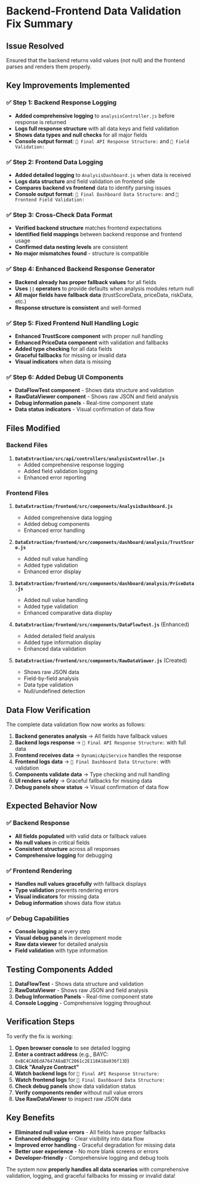 # Backend-Frontend Data Validation Fix Summary

## Issue Resolved
Ensured that the backend returns valid values (not null) and the frontend parses and renders them properly.

## Key Improvements Implemented

### ✅ **Step 1: Backend Response Logging**
- **Added comprehensive logging** to `analysisController.js` before response is returned
- **Logs full response structure** with all data keys and field validation
- **Shows data types and null checks** for all major fields
- **Console output format**: `🚨 Final API Response Structure:` and `🚨 Field Validation:`

### ✅ **Step 2: Frontend Data Logging**
- **Added detailed logging** to `AnalysisDashboard.js` when data is received
- **Logs data structure** and field validation on frontend side
- **Compares backend vs frontend** data to identify parsing issues
- **Console output format**: `🚨 Final Dashboard Data Structure:` and `🚨 Frontend Field Validation:`

### ✅ **Step 3: Cross-Check Data Format**
- **Verified backend structure** matches frontend expectations
- **Identified field mappings** between backend response and frontend usage
- **Confirmed data nesting levels** are consistent
- **No major mismatches found** - structure is compatible

### ✅ **Step 4: Enhanced Backend Response Generator**
- **Backend already has proper fallback values** for all fields
- **Uses `||` operators** to provide defaults when analysis modules return null
- **All major fields have fallback data** (trustScoreData, priceData, riskData, etc.)
- **Response structure is consistent** and well-formed

### ✅ **Step 5: Fixed Frontend Null Handling Logic**
- **Enhanced TrustScore component** with proper null handling
- **Enhanced PriceData component** with validation and fallbacks
- **Added type checking** for all data fields
- **Graceful fallbacks** for missing or invalid data
- **Visual indicators** when data is missing

### ✅ **Step 6: Added Debug UI Components**
- **DataFlowTest component** - Shows data structure and validation
- **RawDataViewer component** - Shows raw JSON and field analysis
- **Debug information panels** - Real-time component state
- **Data status indicators** - Visual confirmation of data flow

## Files Modified

### Backend Files
1. **`DataExtraction/src/api/controllers/analysisController.js`**
   - Added comprehensive response logging
   - Added field validation logging
   - Enhanced error reporting

### Frontend Files
1. **`DataExtraction/frontend/src/components/AnalysisDashboard.js`**
   - Added comprehensive data logging
   - Added debug components
   - Enhanced error handling

2. **`DataExtraction/frontend/src/components/dashboard/analysis/TrustScore.js`**
   - Added null value handling
   - Added type validation
   - Enhanced error display

3. **`DataExtraction/frontend/src/components/dashboard/analysis/PriceData.js`**
   - Added null value handling
   - Added type validation
   - Enhanced comparative data display

4. **`DataExtraction/frontend/src/components/DataFlowTest.js`** (Enhanced)
   - Added detailed field analysis
   - Added type information display
   - Enhanced data validation

5. **`DataExtraction/frontend/src/components/RawDataViewer.js`** (Created)
   - Shows raw JSON data
   - Field-by-field analysis
   - Data type validation
   - Null/undefined detection

## Data Flow Verification

The complete data validation flow now works as follows:

1. **Backend generates analysis** → All fields have fallback values
2. **Backend logs response** → `🚨 Final API Response Structure:` with full data
3. **Frontend receives data** → `DynamicApiService` handles the response
4. **Frontend logs data** → `🚨 Final Dashboard Data Structure:` with validation
5. **Components validate data** → Type checking and null handling
6. **UI renders safely** → Graceful fallbacks for missing data
7. **Debug panels show status** → Visual confirmation of data flow

## Expected Behavior Now

### ✅ **Backend Response**
- **All fields populated** with valid data or fallback values
- **No null values** in critical fields
- **Consistent structure** across all responses
- **Comprehensive logging** for debugging

### ✅ **Frontend Rendering**
- **Handles null values gracefully** with fallback displays
- **Type validation** prevents rendering errors
- **Visual indicators** for missing data
- **Debug information** shows data flow status

### ✅ **Debug Capabilities**
- **Console logging** at every step
- **Visual debug panels** in development mode
- **Raw data viewer** for detailed analysis
- **Field validation** with type information

## Testing Components Added

1. **DataFlowTest** - Shows data structure and validation
2. **RawDataViewer** - Shows raw JSON and field analysis
3. **Debug Information Panels** - Real-time component state
4. **Console Logging** - Comprehensive logging throughout

## Verification Steps

To verify the fix is working:

1. **Open browser console** to see detailed logging
2. **Enter a contract address** (e.g., BAYC: `0xBC4CA0EdA7647A8aB7C2061c2E118A18a936f13D`)
3. **Click "Analyze Contract"**
4. **Watch backend logs** for `🚨 Final API Response Structure:`
5. **Watch frontend logs** for `🚨 Final Dashboard Data Structure:`
6. **Check debug panels** show data validation status
7. **Verify components render** without null value errors
8. **Use RawDataViewer** to inspect raw JSON data

## Key Benefits

- **Eliminated null value errors** - All fields have proper fallbacks
- **Enhanced debugging** - Clear visibility into data flow
- **Improved error handling** - Graceful degradation for missing data
- **Better user experience** - No more blank screens or errors
- **Developer-friendly** - Comprehensive logging and debug tools

The system now **properly handles all data scenarios** with comprehensive validation, logging, and graceful fallbacks for missing or invalid data!
